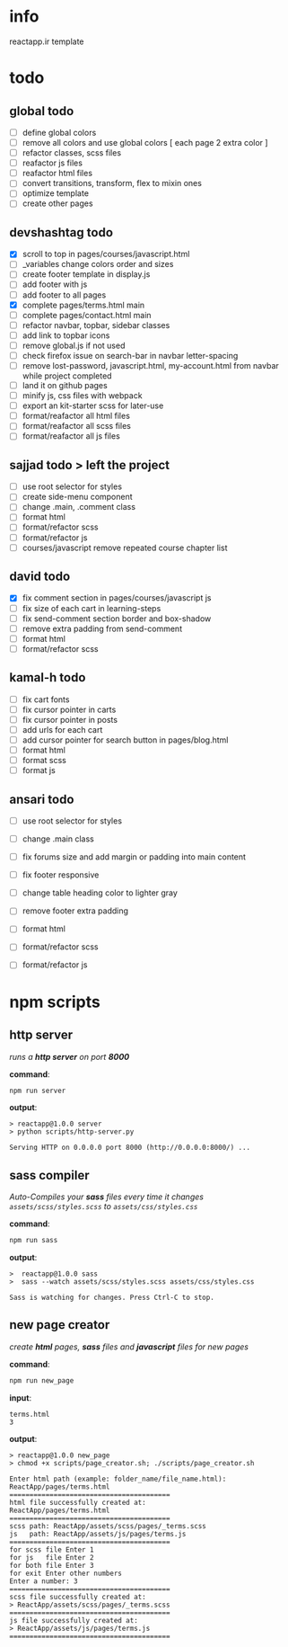 # info                      
reactapp.ir template 

# todo
## global todo
- [ ] define global colors
- [ ] remove all colors and use global colors [ each page 2 extra color ]
- [ ] refactor classes, scss files
- [ ] reafactor js files
- [ ] reafactor html files
- [ ] convert transitions, transform, flex to mixin ones
- [ ] optimize template
- [ ] create other pages

## devshashtag todo
- [x] scroll to top in pages/courses/javascript.html
- [ ] \_variables change colors order and sizes
- [ ] create footer template in display.js
- [ ] add footer with js
- [ ] add footer to all pages
- [x] complete pages/terms.html main
- [ ] complete pages/contact.html main
- [ ] refactor navbar, topbar, sidebar classes
- [ ] add link to topbar icons
- [ ] remove global.js if not used
- [ ] check firefox issue on search-bar in navbar letter-spacing
- [ ] remove lost-password, javascript.html, my-account.html from navbar while project completed
- [ ] land it on github pages
- [ ] minify js, css files with webpack
- [ ] export an kit-starter scss for later-use 
- [ ] format/reafactor all html files
- [ ] format/reafactor all scss files
- [ ] format/reafactor all js files

## sajjad todo > left the project
- [ ] use root selector for styles
- [ ] create side-menu component
- [ ] change .main, .comment class 
- [ ] format html 
- [ ] format/refactor scss 
- [ ] format/refactor js
- [ ] courses/javascript remove repeated course chapter list

## david todo
- [x] fix comment section in pages/courses/javascript js
- [ ] fix size of each cart in learning-steps
- [ ] fix send-comment section border and box-shadow
- [ ] remove extra padding from send-comment
- [ ] format html 
- [ ] format/refactor scss 

## kamal-h todo
- [ ] fix cart fonts 
- [ ] fix cursor pointer in carts
- [ ] fix cursor pointer in posts
- [ ] add urls for each cart
- [ ] add cursor pointer for search button in pages/blog.html
- [ ] format html 
- [ ] format scss 
- [ ] format js

## ansari todo
- [ ] use root selector for styles
- [ ] change .main class 
- [ ] fix forums size and add margin or padding into main content
- [ ] fix footer responsive
- [ ] change table heading color to lighter gray
- [ ] remove footer extra padding
- [ ] format html 
- [ ] format/refactor scss 
- [ ] format/refactor js


# npm scripts

## http server

*runs a **http server** on port **8000***

**command**:
```bash 
npm run server
```
**output**:
```console
> reactapp@1.0.0 server
> python scripts/http-server.py

Serving HTTP on 0.0.0.0 port 8000 (http://0.0.0.0:8000/) ...
```

## sass compiler
*Auto-Compiles your **sass** files every time it changes* *`assets/scss/styles.scss` to `assets/css/styles.css`*

**command**:
```bash 
npm run sass
```

**output**:
```console
>  reactapp@1.0.0 sass
>  sass --watch assets/scss/styles.scss assets/css/styles.css

Sass is watching for changes. Press Ctrl-C to stop.
```



## new page creator
*create **html** pages, **sass** files and **javascript** files for new pages*

**command**:
```bash 
npm run new_page
```

**input**:
```console
terms.html
3
```

**output**:
```console
> reactapp@1.0.0 new_page
> chmod +x scripts/page_creator.sh; ./scripts/page_creator.sh

Enter html path (example: folder_name/file_name.html):
ReactApp/pages/terms.html
========================================
html file successfully created at:
ReactApp/pages/terms.html
========================================
scss path: ReactApp/assets/scss/pages/_terms.scss
js   path: ReactApp/assets/js/pages/terms.js
========================================
for scss file Enter 1
for js   file Enter 2
for both file Enter 3
for exit Enter other numbers
Enter a number: 3
========================================
scss file successfully created at:
> ReactApp/assets/scss/pages/_terms.scss
========================================
js file successfully created at:
> ReactApp/assets/js/pages/terms.js
========================================
```
